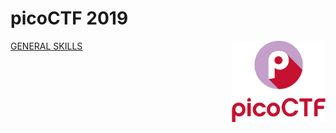 # picoCTF 2019
<img align="right" width=150 src="./picoctf.svg"/>

[GENERAL SKILLS](./General_Skills)
